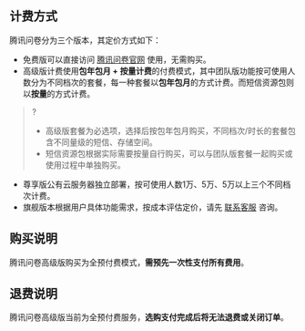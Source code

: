 ## 计费方式
腾讯问卷分为三个版本，其定价方式如下：
- 免费版可以直接访问 [腾讯问卷官网](https://wj.qq.com/) 使用，无需购买。
- 高级版计费使用**包年包月 + 按量计费**的付费模式，其中团队版功能按可使用人数分为不同档次的套餐，每一种套餐以**包年包月**的方式计费。而短信资源包则以**按量**的方式计费。
>?
>- 高级版套餐为必选项，选择后按包年包月购买，不同档次/时长的套餐包含不同量级的短信、存储空间。
>- 短信资源包根据实际需要按量自行购买，可以与团队版套餐一起购买或使用过程中单独购买。
- 尊享版公有云服务器独立部署，按可使用人数1万、5万、5万以上三个不同档次计费。
- 旗舰版本根据用户具体功能需求，按成本评估定价，请先 [联系客服](https://cloud.tencent.com/document/product/1304/49115) 咨询。

## 购买说明
腾讯问卷高级版购买为全预付费模式，**需预先一次性支付所有费用**。

## 退费说明
腾讯问卷高级版当前为全预付费服务，**选购支付完成后将无法退费或关闭订单**。
